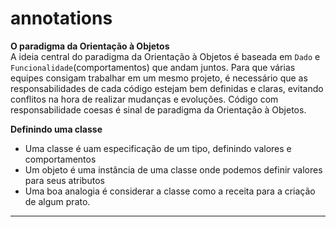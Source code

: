 # annotations

**O paradigma da Orientação à Objetos**  
A ideia central do paradigma da Orientação à Objetos é baseada em `Dado` e `Funcionalidade`(comportamentos) que andam juntos. Para que várias equipes consigam trabalhar em um mesmo projeto, é necessário que as responsabilidades de cada código estejam bem definidas e claras, evitando conflitos na hora de realizar mudanças e evoluções. Código com responsabilidade coesas é sinal de paradigma da Orientação à Objetos.

**Definindo uma classe**  
- Uma classe é uam especificação de um tipo, definindo valores e comportamentos
- Um objeto é uma instância de uma classe onde podemos definir valores para seus atributos
- Uma boa analogia é considerar a classe como a receita para a criação de algum prato.

---

